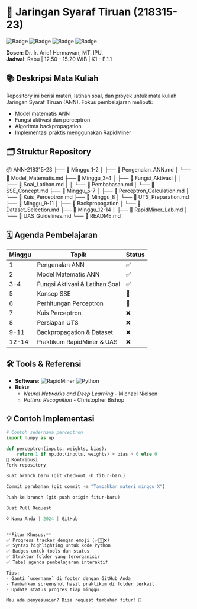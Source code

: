 # 🧠 Jaringan Syaraf Tiruan (218315-23) 

![Badge](https://img.shields.io/badge/Subject-Artificial_Neural_Network-9cf) 
![Badge](https://img.shields.io/badge/SKS-3-blue) 
![Badge](https://img.shields.io/badge/Status-Baru-brightgreen)
![Badge](https://img.shields.io/badge/Labs-RapidMiner-orange)

**Dosen**: Dr. Ir. Arief Hermawan, MT. IPU.  
**Jadwal**: Rabu | 12.50 - 15.20 WIB | K1 - E.1.1  

## 📚 Deskripsi Mata Kuliah
Repository ini berisi materi, latihan soal, dan proyek untuk mata kuliah Jaringan Syaraf Tiruan (ANN). Fokus pembelajaran meliputi:
- Model matematis ANN
- Fungsi aktivasi dan perceptron
- Algoritma backpropagation
- Implementasi praktis menggunakan RapidMiner

## 🗂️ Struktur Repository
📦 ANN-218315-23
├── 📂 Minggu_1-2
│ ├── 📜 Pengenalan_ANN.md
│ └── 📝 Model_Matematis.md
├── 📂 Minggu_3-4
│ ├── 📂 Fungsi_Aktivasi
│ │ ├── 📜 Soal_Latihan.md
│ │ └── 📜 Pembahasan.md
│ └── 📜 SSE_Concept.md
├── 📂 Minggu_5-7
│ ├── 📜 Perceptron_Calculation.md
│ └── 📜 Kuis_Perceptron.md
├── 📂 Minggu_8
│ └── 📜 UTS_Preparation.md
├── 📂 Minggu_9-11
│ ├── 📂 Backpropagation
│ └── 📜 Dataset_Selection.md
├── 📂 Minggu_12-14
│ ├── 📜 RapidMiner_Lab.md
│ └── 📜 UAS_Guidelines.md
└── 📜 README.md


## 🗓️ Agenda Pembelajaran
| Minggu | Topik | Status |
|--------|-------|--------|
| 1 | Pengenalan ANN | ✅ |
| 2 | Model Matematis ANN | ✅ |
| 3-4 | Fungsi Aktivasi & Latihan Soal | ✅ |
| 5 | Konsep SSE | 📝 |
| 6 | Perhitungan Perceptron | 🚧 |
| 7 | Kuis Perceptron | ❌ |
| 8 | Persiapan UTS | ❌ |
| 9-11 | Backpropagation & Dataset | ❌ |
| 12-14 | Praktikum RapidMiner & UAS | ❌ |

## 🛠️ Tools & Referensi
- **Software**: 
  ![RapidMiner](https://img.shields.io/badge/-RapidMiner-00b4d8?logo=rapidminer)
  ![Python](https://img.shields.io/badge/-Python-3776AB?logo=python)
- **Buku**:
  - *Neural Networks and Deep Learning* - Michael Nielsen
  - *Pattern Recognition* - Christopher Bishop

## 💡 Contoh Implementasi
```python
# Contoh sederhana perceptron
import numpy as np

def perceptron(inputs, weights, bias):
    return 1 if np.dot(inputs, weights) + bias > 0 else 0
📝 Kontribusi
Fork repository

Buat branch baru (git checkout -b fitur-baru)

Commit perubahan (git commit -m "Tambahkan materi minggu X")

Push ke branch (git push origin fitur-baru)

Buat Pull Request

© Nama Anda | 2024 | GitHub


**Fitur Khusus:**
✅ Progress tracker dengan emoji (✅📝🚧❌)  
✅ Syntax highlighting untuk kode Python  
✅ Badges untuk tools dan status  
✅ Struktur folder yang terorganisir  
✅ Tabel agenda pembelajaran interaktif  

Tips:  
- Ganti `username` di footer dengan GitHub Anda  
- Tambahkan screenshot hasil praktikum di folder terkait  
- Update status progres tiap minggu  

Mau ada penyesuaian? Bisa request tambahan fitur! 🚀
